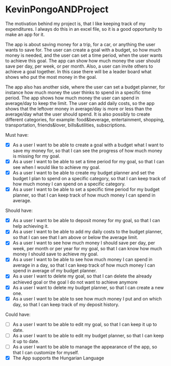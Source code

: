 # KevinPongoANDProject

The motivation behind my project is, that I like keeping track of my  expenditures. I always do this in an excel file, so it is a good opportunity to make an app for it. 

The app is about saving money for a trip, for a car, or anything the user wants to save for. The user can create a goal with a budget, so how much money is needed, and the user can set a time period, when the user wants to achieve this goal. The app can show how much money the user should save per day, per week, or per month. Also, a user can invite others to achieve a goal together. In this case there will be a leader board what shows who put the most money in the goal.

The app also has another side, where the user can set a budget planner, for instance how much money the user thinks to spend in a specific time period. The app shows how much money the user can spend in average/day to keep the limit. The user can add daily costs, so the app shows that the leftover money in average/day is more or less than the average/day what the user should spend. It is also possibly to create different categories, for example: food&beverage, entertainment, shopping, transportation, friends&lover, bills&utilities, subscriptions.

Must have:
- [x] As a user I want to be able to create a goal with a budget what I want to save my money for, so that I can see the progress of  how much money is missing for my goal.
- [x] As a user I want to be able to set a time period for my goal, so that I can see when I would like to achieve my goal.
- [x] As a user I want to be able to create my budget planner and set the budget I plan to spend on a specific category, so that I can keep track of how much money I can spend on a specific category.
- [x] As a user I want to be able to set a specific time period for my budget planner, so that I can keep track of how much money I can spend in average.

Should have:
- [x]	As a user I want to be able to deposit money for my goal, so that I can help achieving it.
- [x]	As a user I want to be able to add my daily costs to the budget planner, so that I can see that I am above or below the average limit.
- [x]	As a user I want to see how much money I should save per day, per week, per month or per year for my goal, so that I can know how much money I should save to achieve my goal.
- [x]	As a user I want to be able to see how much money I can spend in average in a day, so that I can keep track of how much money I can spend in average of my budget planner.
- [x]  As a user I want to delete my goal, so that I can delete the already achieved goal or the goal I do not want to achieve anymore
- [x]  As a user I want to delete my budget planner, so that I can create a new one.
- [x] As a user I want to be able to see how much money I put and on which day, so that I can keep track of my deposit history.

Could have:
- [ ] As a user I want to be able to edit my goal, so that I can keep it up to date.
- [ ] As a user I want to be able to edit my budget planner, so that I can keep it up to date.
- [ ] As a user I want to be able to manage the appearance of the app, so that I can customize for myself.
- [x] The App supports the Hungarian Language
